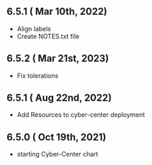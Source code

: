 ## 6.5.1 ( Mar 10th, 2022)
* Align labels
* Create NOTES.txt file

## 6.5.2 ( Mar 21st, 2023)
* Fix tolerations
## 6.5.1 ( Aug 22nd, 2022)
* Add Resources to cyber-center deployment
## 6.5.0 ( Oct 19th, 2021)
* starting Cyber-Center chart
